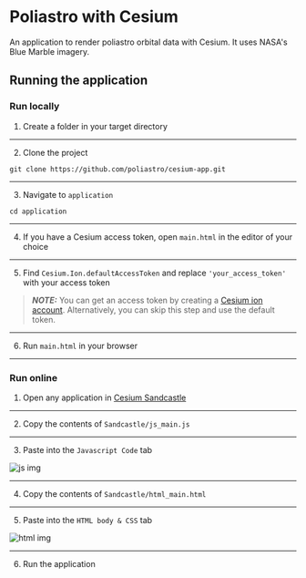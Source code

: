 # Poliastro with Cesium

An application to render poliastro orbital data with Cesium. It uses NASA's Blue Marble imagery.

## Running the application

### Run locally

1.  Create a folder in your target directory

___

2.  Clone the project

``git clone https://github.com/poliastro/cesium-app.git``

___

3. Navigate to ``application``

``cd application``

___

4. If you have a Cesium access token, open ``main.html`` in the editor of your choice

___

5. Find ``Cesium.Ion.defaultAccessToken`` and replace ``'your_access_token'`` with your access token

> **_NOTE:_**  You can get an access token by creating a [Cesium ion account](https://cesium.com/ion/signup/). 
> Alternatively, you can skip this step and use the default token.

___

6. Run ``main.html`` in your browser

___


### Run online

1. Open any application in [Cesium Sandcastle](https://cesiumjs.org/Cesium/Build/Apps/Sandcastle/)

___

2. Copy the contents of ``Sandcastle/js_main.js``

___

3. Paste into the ``Javascript Code`` tab

![js img](https://github.com/poliastro/cesium-app/blob/master/assets/ex_1.png)

___

4. Copy the contents of ``Sandcastle/html_main.html``

___

5. Paste into the ``HTML body & CSS`` tab


![html img](https://github.com/poliastro/cesium-app/blob/master/assets/ex_2.png)

___

6. Run the application

